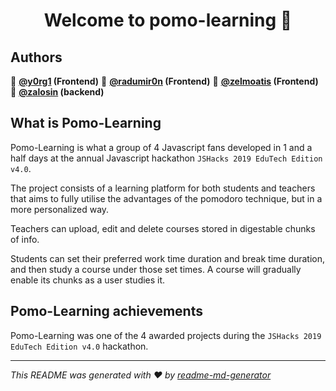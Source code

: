 <h1 align="center">Welcome to pomo-learning 👋</h1>

## Authors

👤 **[@y0rg1](https://github.com/y0rg1) (Frontend)**
👤 **[@radumir0n](https://github.com/radumir0n) (Frontend)**
👤 **[@zelmoatis](https://github.com/zelmoatis) (Frontend)**
👤 **[@zalosin](https://github.com/Zalosin) (backend)**

## What is Pomo-Learning
Pomo-Learning is what a group of 4 Javascript fans developed in 1 and a half days at the annual Javascript hackathon `JSHacks 2019 EduTech Edition v4.0`.

The project consists of a learning platform for both students and teachers that aims to fully utilise the advantages of the pomodoro technique, but in a more personalized way.

Teachers can upload, edit and delete courses stored in digestable chunks of info.

Students can set their preferred work time duration and break time duration, and then study a course under those set times. A course will gradually enable its chunks as a user studies it.

## Pomo-Learning achievements
Pomo-Learning was one of the 4 awarded projects during the `JSHacks 2019 EduTech Edition v4.0` hackathon.


***
_This README was generated with ❤️ by [readme-md-generator](https://github.com/kefranabg/readme-md-generator)_